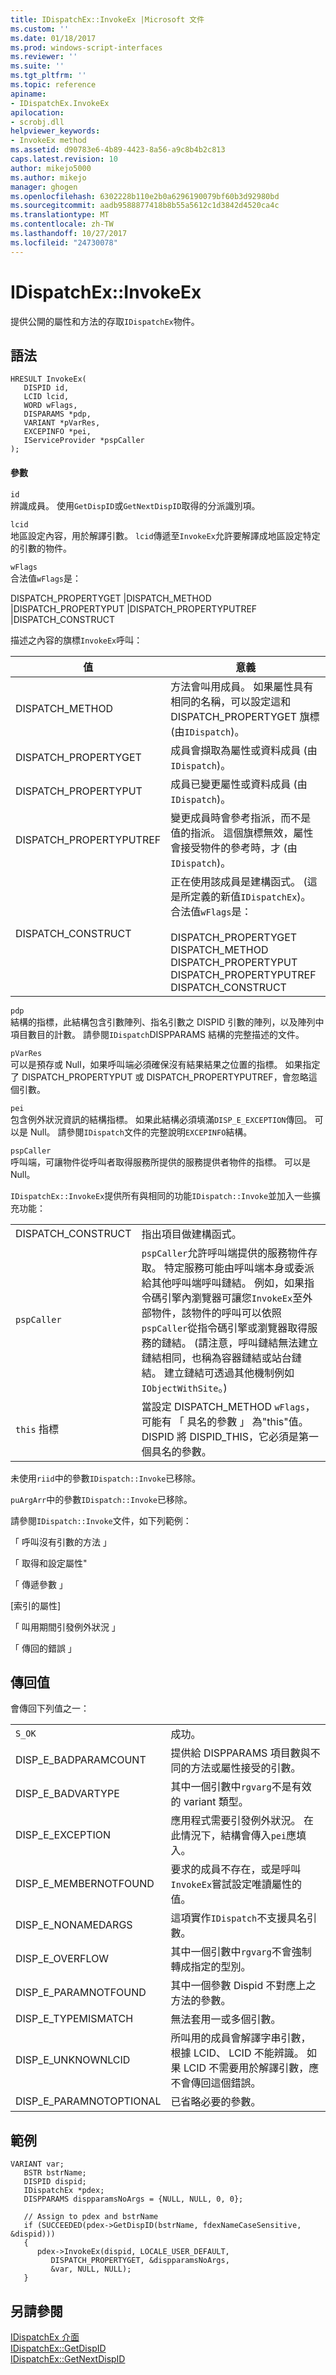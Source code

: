 ```yaml
---
title: IDispatchEx::InvokeEx |Microsoft 文件
ms.custom: ''
ms.date: 01/18/2017
ms.prod: windows-script-interfaces
ms.reviewer: ''
ms.suite: ''
ms.tgt_pltfrm: ''
ms.topic: reference
apiname:
- IDispatchEx.InvokeEx
apilocation:
- scrobj.dll
helpviewer_keywords:
- InvokeEx method
ms.assetid: d90783e6-4b89-4423-8a56-a9c8b4b2c813
caps.latest.revision: 10
author: mikejo5000
ms.author: mikejo
manager: ghogen
ms.openlocfilehash: 6302228b110e2b0a6296190079bf60b3d92980bd
ms.sourcegitcommit: aadb9588877418b8b55a5612c1d3842d4520ca4c
ms.translationtype: MT
ms.contentlocale: zh-TW
ms.lasthandoff: 10/27/2017
ms.locfileid: "24730078"
---
```

# <a name="idispatchexinvokeex"></a>IDispatchEx::InvokeEx
提供公開的屬性和方法的存取`IDispatchEx`物件。  
  
## <a name="syntax"></a>語法  
  
```  
HRESULT InvokeEx(  
   DISPID id,  
   LCID lcid,  
   WORD wFlags,  
   DISPARAMS *pdp,  
   VARIANT *pVarRes,   
   EXCEPINFO *pei,   
   IServiceProvider *pspCaller   
);  
```  
  
#### <a name="parameters"></a>參數  
 `id`  
 辨識成員。 使用`GetDispID`或`GetNextDispID`取得的分派識別項。  
  
 `lcid`  
 地區設定內容，用於解譯引數。 `lcid`傳遞至`InvokeEx`允許要解譯成地區設定特定的引數的物件。  
  
 `wFlags`  
 合法值`wFlags`是：  
  
 DISPATCH_PROPERTYGET &#124;DISPATCH_METHOD &#124;DISPATCH_PROPERTYPUT &#124;DISPATCH_PROPERTYPUTREF &#124;DISPATCH_CONSTRUCT  
  
 描述之內容的旗標`InvokeEx`呼叫：  
  
|值|意義|  
|-----------|-------------|  
|DISPATCH_METHOD|方法會叫用成員。 如果屬性具有相同的名稱，可以設定這和 DISPATCH_PROPERTYGET 旗標 (由`IDispatch`)。|  
|DISPATCH_PROPERTYGET|成員會擷取為屬性或資料成員 (由`IDispatch`)。|  
|DISPATCH_PROPERTYPUT|成員已變更屬性或資料成員 (由`IDispatch`)。|  
|DISPATCH_PROPERTYPUTREF|變更成員時會參考指派，而不是值的指派。 這個旗標無效，屬性會接受物件的參考時，才 (由`IDispatch`)。|  
|DISPATCH_CONSTRUCT|正在使用該成員是建構函式。 (這是所定義的新值`IDispatchEx`)。 合法值`wFlags`是：<br /><br /> DISPATCH_PROPERTYGET DISPATCH_METHOD DISPATCH_PROPERTYPUT DISPATCH_PROPERTYPUTREF DISPATCH_CONSTRUCT|  
  
 `pdp`  
 結構的指標，此結構包含引數陣列、指名引數之 DISPID 引數的陣列，以及陣列中項目數目的計數。 請參閱`IDispatch`DISPPARAMS 結構的完整描述的文件。  
  
 `pVarRes`  
 可以是預存或 Null，如果呼叫端必須確保沒有結果結果之位置的指標。 如果指定了 DISPATCH_PROPERTYPUT 或 DISPATCH_PROPERTYPUTREF，會忽略這個引數。  
  
 `pei`  
 包含例外狀況資訊的結構指標。 如果此結構必須填滿`DISP_E_EXCEPTION`傳回。 可以是 Null。 請參閱`IDispatch`文件的完整說明`EXCEPINFO`結構。  
  
 `pspCaller`  
 呼叫端，可讓物件從呼叫者取得服務所提供的服務提供者物件的指標。 可以是 Null。  
  
 `IDispatchEx::InvokeEx`提供所有與相同的功能`IDispatch::Invoke`並加入一些擴充功能：  
  
|||  
|-|-|  
|DISPATCH_CONSTRUCT|指出項目做建構函式。|  
|`pspCaller`|`pspCaller`允許呼叫端提供的服務物件存取。 特定服務可能由呼叫端本身或委派給其他呼叫端呼叫鏈結。 例如，如果指令碼引擎內瀏覽器可讓您`InvokeEx`至外部物件，該物件的呼叫可以依照`pspCaller`從指令碼引擎或瀏覽器取得服務的鏈結。 (請注意，呼叫鏈結無法建立鏈結相同，也稱為容器鏈結或站台鏈結。 建立鏈結可透過其他機制例如`IObjectWithSite`。)|  
|`this` 指標|當設定 DISPATCH_METHOD `wFlags`，可能有 「 具名的參數 」 為"this"值。 DISPID 將 DISPID_THIS，它必須是第一個具名的參數。|  
  
 未使用`riid`中的參數`IDispatch::Invoke`已移除。  
  
 `puArgArr`中的參數`IDispatch::Invoke`已移除。  
  
 請參閱`IDispatch::Invoke`文件，如下列範例：  
  
 「 呼叫沒有引數的方法 」  
  
 「 取得和設定屬性"  
  
 「 傳遞參數 」  
  
 [索引的屬性]  
  
 「 叫用期間引發例外狀況 」  
  
 「 傳回的錯誤 」  
  
## <a name="return-value"></a>傳回值  
 會傳回下列值之一：  
  
|||  
|-|-|  
|`S_OK`|成功。|  
|DISP_E_BADPARAMCOUNT|提供給 DISPPARAMS 項目數與不同的方法或屬性接受的引數。|  
|DISP_E_BADVARTYPE|其中一個引數中`rgvarg`不是有效的 variant 類型。|  
|DISP_E_EXCEPTION|應用程式需要引發例外狀況。 在此情況下，結構會傳入`pei`應填入。|  
|DISP_E_MEMBERNOTFOUND|要求的成員不存在，或是呼叫`InvokeEx`嘗試設定唯讀屬性的值。|  
|DISP_E_NONAMEDARGS|這項實作`IDispatch`不支援具名引數。|  
|DISP_E_OVERFLOW|其中一個引數中`rgvarg`不會強制轉成指定的型別。|  
|DISP_E_PARAMNOTFOUND|其中一個參數 Dispid 不對應上之方法的參數。|  
|DISP_E_TYPEMISMATCH|無法套用一或多個引數。|  
|DISP_E_UNKNOWNLCID|所叫用的成員會解譯字串引數，根據 LCID、 LCID 不能辨識。 如果 LCID 不需要用於解譯引數，應不會傳回這個錯誤。|  
|DISP_E_PARAMNOTOPTIONAL|已省略必要的參數。|  
  
## <a name="example"></a>範例  
  
```  
VARIANT var;  
   BSTR bstrName;  
   DISPID dispid;  
   IDispatchEx *pdex;  
   DISPPARAMS dispparamsNoArgs = {NULL, NULL, 0, 0};  
  
   // Assign to pdex and bstrName  
   if (SUCCEEDED(pdex->GetDispID(bstrName, fdexNameCaseSensitive, &dispid)))  
   {  
      pdex->InvokeEx(dispid, LOCALE_USER_DEFAULT,  
         DISPATCH_PROPERTYGET, &dispparamsNoArgs,   
         &var, NULL, NULL);  
   }  
```  
  
## <a name="see-also"></a>另請參閱  
 [IDispatchEx 介面](../../winscript/reference/idispatchex-interface.md)   
 [IDispatchEx::GetDispID](../../winscript/reference/idispatchex-getdispid.md)   
 [IDispatchEx::GetNextDispID](../../winscript/reference/idispatchex-getnextdispid.md)